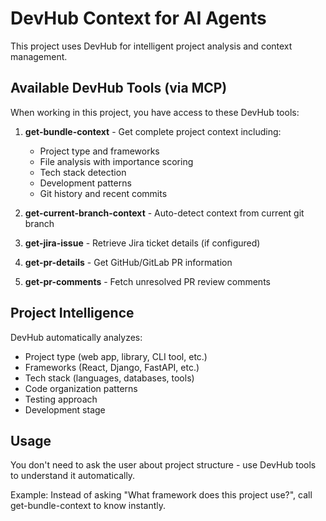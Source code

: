 # DevHub Context for AI Agents

This project uses DevHub for intelligent project analysis and context management.

## Available DevHub Tools (via MCP)

When working in this project, you have access to these DevHub tools:

1. **get-bundle-context** - Get complete project context including:
   - Project type and frameworks
   - File analysis with importance scoring
   - Tech stack detection
   - Development patterns
   - Git history and recent commits

2. **get-current-branch-context** - Auto-detect context from current git branch

3. **get-jira-issue** - Retrieve Jira ticket details (if configured)

4. **get-pr-details** - Get GitHub/GitLab PR information

5. **get-pr-comments** - Fetch unresolved PR review comments

## Project Intelligence

DevHub automatically analyzes:
- Project type (web app, library, CLI tool, etc.)
- Frameworks (React, Django, FastAPI, etc.)
- Tech stack (languages, databases, tools)
- Code organization patterns
- Testing approach
- Development stage

## Usage

You don't need to ask the user about project structure - use DevHub tools to understand it automatically.

Example: Instead of asking "What framework does this project use?", call get-bundle-context to know instantly.
